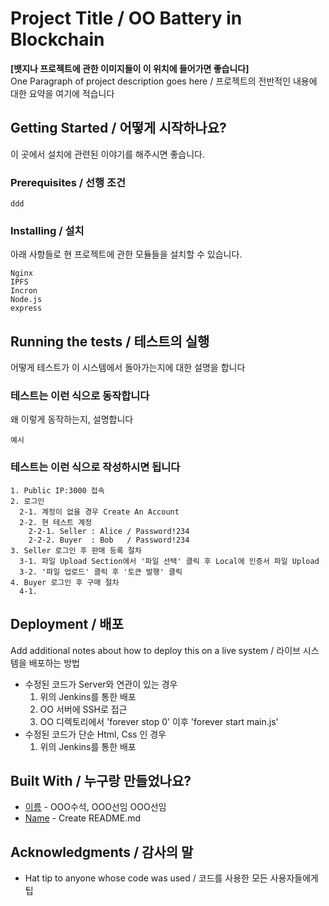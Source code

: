 # Project Title / OO Battery in Blockchain

**[뱃지나 프로젝트에 관한 이미지들이 이 위치에 들어가면 좋습니다]**  
One Paragraph of project description goes here / 프로젝트의 전반적인 내용에 대한 요약을 여기에 적습니다

## Getting Started / 어떻게 시작하나요?

이 곳에서 설치에 관련된 이야기를 해주시면 좋습니다.

### Prerequisites / 선행 조건

```
ddd
```

### Installing / 설치

아래 사항들로 현 프로젝트에 관한 모듈들을 설치할 수 있습니다.

```
Nginx
IPFS
Incron
Node.js
express
```

## Running the tests / 테스트의 실행

어떻게 테스트가 이 시스템에서 돌아가는지에 대한 설명을 합니다

### 테스트는 이런 식으로 동작합니다

왜 이렇게 동작하는지, 설명합니다

```
예시
```

### 테스트는 이런 식으로 작성하시면 됩니다

```
1. Public IP:3000 접속
2. 로그인
  2-1. 계정이 없을 경우 Create An Account
  2-2. 현 테스트 계정
    2-2-1. Seller : Alice / Password!234
    2-2-2. Buyer  : Bob   / Password!234
3. Seller 로그인 후 판매 등록 절차
  3-1. 파일 Upload Section에서 '파일 선택' 클릭 후 Local에 인증서 파일 Upload
  3-2. '파일 업로드' 클릭 후 '토큰 발행' 클릭
4. Buyer 로그인 후 구매 절차
  4-1. 
```

## Deployment / 배포

Add additional notes about how to deploy this on a live system / 라이브 시스템을 배포하는 방법
- 수정된 코드가 Server와 연관이 있는 경우
  1. 위의 Jenkins를 통한 배포
  2. OO 서버에 SSH로 접근
  3. OO 디렉토리에서 'forever stop 0' 이후 'forever start main.js'
- 수정된 코드가 단순 Html, Css 인 경우
  1. 위의 Jenkins를 통한 배포

## Built With / 누구랑 만들었나요?

* [이름](링크) - OOO수석, OOO선임 OOO선임
* [Name](Link) - Create README.md

## Acknowledgments / 감사의 말

* Hat tip to anyone whose code was used / 코드를 사용한 모든 사용자들에게 팁

